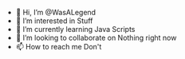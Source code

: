 - 👋 Hi, I’m @WasALegend
- 👀 I’m interested in Stuff
- 🌱 I’m currently learning Java Scripts
- 💞️ I’m looking to collaborate on Nothing right now
- 📫 How to reach me Don't

<!---
WasALegend/WasALegend is a ✨ special ✨ repository because its `README.md` (this file) appears on your GitHub profile.
You can click the Preview link to take a look at your changes.
--->
